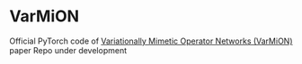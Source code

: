 # VarMiON
Official PyTorch code of [Variationally Mimetic Operator Networks (VarMiON)](https://arxiv.org/abs/2209.12871) paper
Repo under development 
